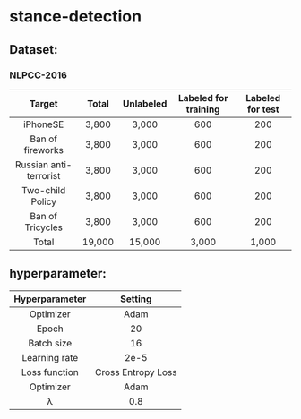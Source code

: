 # stance-detection

## Dataset:

### NLPCC-2016

|         Target         | Total  | Unlabeled | Labeled for training | Labeled for test |
| :--------------------: | :----: | :-------: | :------------------: | :--------------: |
|        iPhoneSE        | 3,800  |   3,000   |         600          |       200        |
|    Ban of fireworks    | 3,800  |   3,000   |         600          |       200        |
| Russian anti-terrorist | 3,800  |   3,000   |         600          |       200        |
|    Two-child Policy    | 3,800  |   3,000   |         600          |       200        |
|    Ban of Tricycles    | 3,800  |   3,000   |         600          |       200        |
|         Total          | 19,000 |  15,000   |        3,000         |      1,000       |



## hyperparameter:

| Hyperparameter |      Setting       |
| :------------: | :----------------: |
|   Optimizer    |        Adam        |
|     Epoch      |         20         |
|   Batch size   |         16         |
| Learning rate  |        2e-5        |
| Loss function  | Cross Entropy Loss |
|   Optimizer    |        Adam        |
|       λ        |        0.8         |
